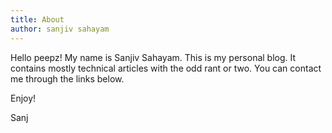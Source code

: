 ```yaml
---
title: About
author: sanjiv sahayam
---
```


Hello peepz! My name is Sanjiv Sahayam. This is my personal blog. It contains mostly technical articles with the odd rant or two. You can contact me through the links below.

Enjoy!

Sanj
